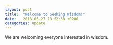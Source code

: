```yaml
---
layout: post
title:  "Welcome to Seeking Wisdom!"
date:   2018-05-27 13:52:38 +0200
categories: update
---
```


We are welcoming everyone interested in wisdom.
